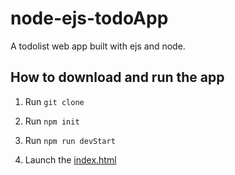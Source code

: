 # node-ejs-todoApp
A todolist web app built with ejs and node.

## How to download and run the app

1. Run ```git clone```

2. Run ```npm init```

3. Run ```npm run devStart```

4. Launch the [index.html](/real-time-chat-app/index.html)
